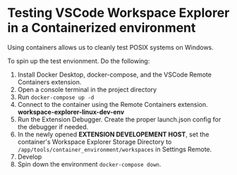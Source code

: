 # Testing VSCode Workspace Explorer in a Containerized environment

Using containers allows us to cleanly test POSIX systems on Windows.

To spin up the test envionment. Do the following:

1. Install Docker Desktop, docker-compose, and the VSCode Remote Containers extension.
2. Open a console terminal in the project directory
3. Run `docker-compose up -d`
4. Connect to the container using the Remote Containers extension. **workspace-explorer-linux-dev-env**
6. Run the Extension Debugger. Create the proper launch.json config for the debugger if needed.
5. In the newly opened **EXTENSION DEVELOPEMENT HOST**, set the container's Workspace Explorer Storage Directory to `/app/tools/container_environment/workspaces` in Settings Remote.
7. Develop
8. Spin down the environment `docker-compose down`.
